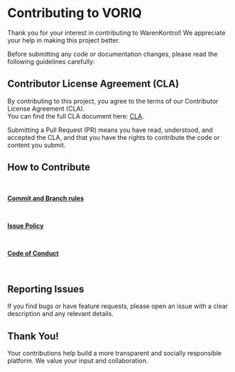 # Contributing to VORIQ

Thank you for your interest in contributing to WarenKontrol! We appreciate your help in making this project better.

Before submitting any code or documentation changes, please read the following guidelines carefully:

## Contributor License Agreement (CLA)

By contributing to this project, you agree to the terms of our Contributor License Agreement (CLA).  
You can find the full CLA document here: [CLA](./CLA.md).

Submitting a Pull Request (PR) means you have read, understood, and accepted the CLA, and that you have the rights to contribute the code or content you submit.

## How to Contribute
<br>

**[Commit and Branch rules](./Commit_and_Branch_Rules.md)**

<br>

**[Issue Policy](./Issue_Policy.md)**
 
<br>
 
**[Code of Conduct](./Code_of_Conduct.md)**
 
<br>


## Reporting Issues

If you find bugs or have feature requests, please open an issue with a clear description and any relevant details.

## Thank You!

Your contributions help build a more transparent and socially responsible platform. We value your input and collaboration.
